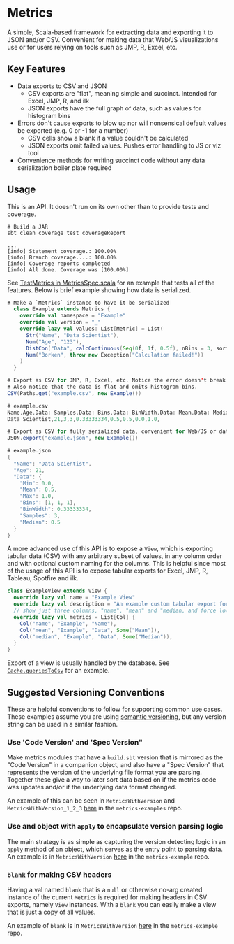 # Metrics

A simple, Scala-based framework for extracting data and exporting it to JSON
and/or CSV. Convenient for making data that Web/JS visualizations use or
for users relying on tools such as JMP, R, Excel, etc.

## Key Features

- Data exports to CSV and JSON
  * CSV exports are "flat", meaning simple and succinct. Intended for Excel, JMP, R, and ilk
  * JSON exports have the full graph of data, such as values for histogram bins
- Errors don't cause exports to blow up nor will nonsensical default values be exported (e.g. 0 or -1 for a number)
  * CSV cells show a blank if a value couldn't be calculated
  * JSON exports omit failed values. Pushes error handling to JS or viz tool
- Convenience methods for writing succinct code without any data serialization boiler plate required

## Usage

This is an API. It doesn't run on its own other than to provide tests and coverage.

```
# Build a JAR
sbt clean coverage test coverageReport

... 
[info] Statement coverage.: 100.00%
[info] Branch coverage....: 100.00%
[info] Coverage reports completed
[info] All done. Coverage was [100.00%]
```

See [TestMetrics in MetricsSpec.scala](src/test/scala/falkner/jayson/metrics/MetricsSpec.scala)
for an example that tests all of the features. Below is brief example
showing how data is serialized.

```scala
# Make a `Metrics` instance to have it be serialized
  class Example extends Metrics {
    override val namespace = "Example"
    override val version = "_"
    override lazy val values: List[Metric] = List(
      Str("Name", "Data Scientist"),
      Num("Age", "123"),
      DistCon("Data", calcContinuous(Seq(0f, 1f, 0.5f), nBins = 3, sort = true)),
      Num("Borken", throw new Exception("Calculation failed!"))
    )
  }

# Export as CSV for JMP, R, Excel, etc. Notice the error doesn't break the export.
# Also notice that the data is flat and omits histogram bins.
CSV(Paths.get("example.csv", new Example())

# example.csv 
Name,Age,Data: Samples,Data: Bins,Data: BinWidth,Data: Mean,Data: Median,Data: Min,Data: Max,Borken
Data Scientist,21,3,3,0.33333334,0.5,0.5,0.0,1.0,

# Export as CSV for fully serialized data, convenient for Web/JS or data viz tools.
JSON.export("example.json", new Example())

# example.json
{
  "Name": "Data Scientist",
  "Age": 21,
  "Data": {
    "Min": 0.0,
    "Mean": 0.5,
    "Max": 1.0,
    "Bins": [1, 1, 1],
    "BinWidth": 0.33333334,
    "Samples": 3,
    "Median": 0.5
  }
}
```

A more advanced use of this API is to expose a `View`, which is exporting tabular data (CSV) with any arbitrary subset
of values, in any column order and with optional custom naming for the columns. This is helpful since most of the usage 
of this API is to expose tabular exports for Excel, JMP, R, Tableau, Spotfire and ilk.

```scala
class ExampleView extends View {
  override lazy val name = "Example View"
  override lazy val description = "An example custom tabular export for the metrics API documentation."
  // show just three columns, "name", "mean" and "median, and force lowercase names -- for whatever reason that is preferred
  override lazy val metrics = List[Col] {
    Col("name", "Example", "Name"),
    Col("mean", "Example", "Data", Some("Mean")),
    Col("median", "Example", "Data", Some("Median")),
  }
}
```

Export of a view is usually handled by the database. See [`Cache.queriesToCsv`](https://github.com/jfalkner/metrics-cache/blob/d484ae86394f04ab4d5187d97b168e97b6f986d6/src/main/scala/falkner/jayson/metrics/cache/Cache.scala#L35) for an example.


## Suggested Versioning Conventions

These are helpful conventions to follow for supporting common use cases. These examples assume you are using
[semantic versioning](http://semver.org/), but any version string can be used in a similar fashion.

### Use 'Code Version' and 'Spec Version"

Make metrics modules that have a `build.sbt` version that is mirrored as the "Code Version" in a companion object, and
also have a "Spec Version" that represents the version of the underlying file format you are parsing. Together these
give a way to later sort data based on if the metrics code was updates and/or if the underlying data format changed.

An example of this can be seen in `MetricsWithVersion` and `MetricsWithVersion_1_2_3` [here](https://github.com/jfalkner/metrics-examples/blob/e7a8a22acac87fc2b66b3cbfd01dd2e7fae20ae1/src/main/scala/falkner/jayson/metrics/example/MetricWithVersions.scala#L44-L45) in the `metrics-examples` repo.

### Use and object with `apply` to encapsulate version parsing logic

The main strategy is as simple as capturing the version detecting logic in an `apply` method of an object, which serves
as the entry point to parsing data. An example is in `MetricsWithVersion` [here](https://github.com/jfalkner/metrics-examples/blob/5f769f9fc46ed3234569b5a2ae572b994eeb4a6b/src/main/scala/falkner/jayson/metrics/example/MetricWithVersions.scala#L29-L37) in the `metrics-example` repo.

### `blank` for making CSV headers

Having a val named `blank` that is a `null` or otherwise no-arg created instance of the current `Metrics` is required 
for making headers in CSV exports, namely `View` instances. With a `blank` you can easily make a view that is just a
copy of all values.

An example of `blank` is in `MetricsWithVersion` [here](https://github.com/jfalkner/metrics-examples/blob/618210b4d9ad5dc1ec9798c3653f67e02d64dd8e/src/main/scala/falkner/jayson/metrics/example/MetricWithVersions.scala#L29) in the `metrics-example` repo.